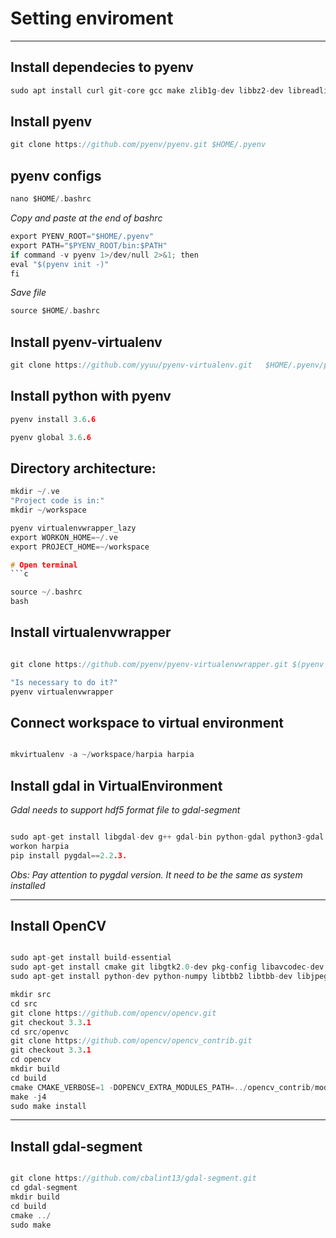 # Setting enviroment

___________________________________________________

## Install dependecies to pyenv

```c
sudo apt install curl git-core gcc make zlib1g-dev libbz2-dev libreadline-dev libsqlite3-dev libssl-dev
```

## Install pyenv

```c
git clone https://github.com/pyenv/pyenv.git $HOME/.pyenv
```

## pyenv configs

```c
nano $HOME/.bashrc 
```

*Copy and paste at the end of bashrc*

```c
export PYENV_ROOT="$HOME/.pyenv"
export PATH="$PYENV_ROOT/bin:$PATH"
if command -v pyenv 1>/dev/null 2>&1; then
eval "$(pyenv init -)"
fi
```

*Save file*

```c
source $HOME/.bashrc
```

## Install pyenv-virtualenv

```c
git clone https://github.com/yyuu/pyenv-virtualenv.git   $HOME/.pyenv/plugins/pyenv-virtualenv
```

## Install python with pyenv

```c
pyenv install 3.6.6
```

```c
pyenv global 3.6.6
```

## Directory architecture:

```c
mkdir ~/.ve
"Project code is in:"
mkdir ~/workspace

pyenv virtualenvwrapper_lazy
export WORKON_HOME=~/.ve
export PROJECT_HOME=~/workspace

# Open terminal
```c

source ~/.bashrc
bash

```

## Install virtualenvwrapper

```c

git clone https://github.com/pyenv/pyenv-virtualenvwrapper.git $(pyenv root)/plugins/pyenv-virtualenvwrapper

"Is necessary to do it?"
pyenv virtualenvwrapper

```

## Connect workspace to virtual environment

```c

mkvirtualenv -a ~/workspace/harpia harpia

```

## Install gdal in VirtualEnvironment

*Gdal needs to support hdf5 format file to gdal-segment*

```c

sudo apt-get install libgdal-dev g++ gdal-bin python-gdal python3-gdal
workon harpia
pip install pygdal==2.2.3.

```

*Obs: Pay attention to pygdal version. It need to be the same as system installed*
___________________________________________________

## Install OpenCV

```c

sudo apt-get install build-essential
sudo apt-get install cmake git libgtk2.0-dev pkg-config libavcodec-dev libavformat-dev libswscale-dev
sudo apt-get install python-dev python-numpy libtbb2 libtbb-dev libjpeg-dev libpng-dev libtiff-dev libjasper-dev libdc1394-22-dev

mkdir src
cd src
git clone https://github.com/opencv/opencv.git
git checkout 3.3.1
cd src/openvc
git clone https://github.com/opencv/opencv_contrib.git
git checkout 3.3.1
cd opencv
mkdir build
cd build
cmake CMAKE_VERBOSE=1 -DOPENCV_EXTRA_MODULES_PATH=../opencv_contrib/modules -DCMAKE_SKIP_RPATH=ON ../
make -j4
sudo make install

```

___________________________________________________

## Install gdal-segment

```c

git clone https://github.com/cbalint13/gdal-segment.git
cd gdal-segment
mkdir build
cd build
cmake ../
sudo make

```
